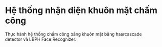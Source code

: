 # Hệ thống nhận diện khuôn mặt chấm công
Thực hành hệ thống chấm công bằng khuôn mặt bằng haarcascade detector và LBPH Face Recognizer. 
